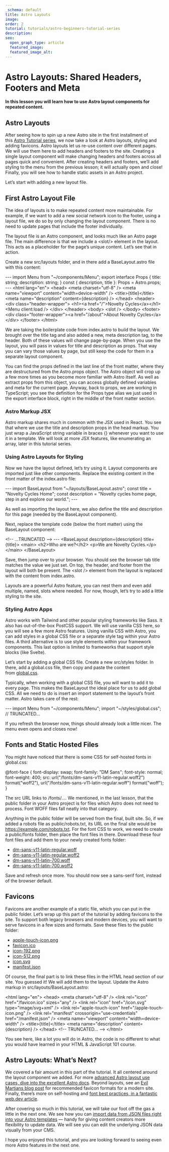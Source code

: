 ```yaml
---
_schema: default
title: Astro Layouts
image:
order: 2
tutorial: tutorials/astro-beginners-tutorial-series
description:
seo:
  open_graph_type: article
  featured_image:
  featured_image_alt:
---
```

# Astro Layouts: Shared Headers, Footers and Meta

**In this lesson you will learn how to use Astro layout components for repeated content.**

## Astro Layouts

After seeing how to spin up a new Astro site in the first installment of this&nbsp;[Astro Tutorial series](https://cloudcannon.com/community/learn/astro-beginners-tutorial/creating-an-astro-site/), we now take a look at Astro layouts, styling and adding favicons. Astro layouts let us re-use content over different pages. We will use them here to add headers and footers to the site. Creating a single layout component will make changing headers and footers across all pages quick and convenient. After creating headers and footers, we’ll add styling to the menu from the previous lesson; it will actually open and close! Finally, you will see how to handle static assets in an Astro project.

Let’s start with adding a new layout file.

## First Astro Layout File

The idea of layouts is to make repeated content more maintainable. For example, if we want to add a new social network icon to the footer, using a layout file, we do so by only changing the layout component. There is no need to update pages that include the footer individually.

The layout file is an Astro component, and looks much like an Astro page file. The main difference is that we include a &lt;slot/&gt; element in the layout. This acts as a placeholder for the page’s unique content. Let’s see that in action.

Create a new src/layouts folder, and in there add a BaseLayout.astro file with this content:

\--- import Menu from "~/components/Menu"; export interface Props \{ title: string; description: string; \} const \{ description, title \}: Props = Astro.props; --- &lt;html lang="en"&gt; &lt;head&gt; &lt;meta charset="utf-8" /&gt; &lt;meta name="viewport" content="width=device-width" /&gt; &lt;title&gt;\{title\}&lt;/title&gt; &lt;meta name="description" content=\{description\} /&gt; &lt;/head&gt; &lt;header&gt; &lt;div class="header-wrapper"&gt; &lt;h1&gt;&lt;a href="/"&gt;Novelty Cycles&lt;/a&gt;&lt;/h1&gt; &lt;Menu client:load /&gt; &lt;/div&gt; &lt;/header&gt; &lt;body&gt; &lt;slot /&gt; &lt;/body&gt; &lt;footer&gt; &lt;div class="footer-wrapper"&gt;&lt;a href="/about"&gt;About Novelty Cycles&lt;/a&gt;&lt;/div&gt; &lt;/footer&gt; &lt;/html&gt;

We are taking the boilerplate code from index.astro to build the layout. We brought over the title tag and also added a new, meta description tag, to the header. Both of these values will change page-by-page. When you use the layout, you will pass in values for title and description as props. That way you can vary those values by page, but still keep the code for them in a separate layout component.

You can find the props defined in the last line of the front matter, where they are destructured from the Astro.props object. The Astro object will crop up a few more times as you become more familiar with Astro itself. As well as extract props from this object, you can access globally defined variables and meta for the current page. Anyway, back to props, we are working in TypeScript; you see the definition for the Props type alias we just used in the export interface block, right in the middle of the front matter section.

### Astro Markup JSX

Astro markup shares much in common with the JSX used in React. You see that where we use the title and description props in the head markup. You just wrap a JavaScript string variable in braces \{\} whenever you want to use it in a template. We will look at more JSX features, like enumerating an array, later in this tutorial series.

### Using Astro Layouts for Styling

Now we have the layout defined, let’s try using it. Layout components are imported just like other components. Replace the existing content in the front matter of the index.astro file:

\--- import BaseLayout from "~/layouts/BaseLayout.astro"; const title = "Novelty Cycles Home"; const description = "Novelty cycles home page, step in and explore our world."; ---

As well as importing the layout here, we also define the title and description for this page (needed by the BaseLayout component).

Next, replace the template code (below the front matter) using the BaseLayout component:

&lt;!-- ...TRUNCATED --&gt; --- &lt;BaseLayout description=\{description\} title=\{title\}&gt; &lt;main&gt; &lt;h2&gt;Who are we?&lt;/h2&gt; &lt;p&gt;We are Novelty Cycles.&lt;/p&gt; &lt;/main&gt; &lt;/BaseLayout&gt;

Save, then jump over to your browser. You should see the browser tab title matches the value we just set. On top, the header, and footer from the layout will both be present. The &lt;slot /&gt; element from the layout is replaced with the content from index.astro.

Layouts are a powerful Astro feature, you can nest them and even add multiple, named, slots where needed. For now, though, let’s try to add a little styling to the site.

### Styling Astro Apps

Astro works with Tailwind and other popular styling frameworks like Sass. It also has out-of-the-box PostCSS support. We will use vanilla CSS here, so you will see a few more Astro features. Using vanilla CSS with Astro, you can add styles in a global CSS file or a separate style tag within your Astro files. A third alternative is to use style elements within your framework components. This last option is limited to frameworks that support style blocks (like Svelte).

Let’s start by adding a global CSS file. Create a new src/styles folder. In there, add a global.css file, then copy and paste the content from&nbsp;[global.css](https://github.com/rodneylab/cloudcannon-astro-beginners-tutorial/raw/main/src/styles/global.css).

Typically, when working with a global CSS file, you will want to add it to every page. This makes the BaseLayout the ideal place for us to add global CSS. All we need to do is insert an import statement to the layout’s front matter. Astro takes care of the rest:

\--- import Menu from "~/components/Menu"; import "~/styles/global.css"; // TRUNCATED...

If you refresh the browser now, things should already look a little nicer. The menu even opens and closes now!

## Fonts and Static Hosted Files

You might have noticed that there is some CSS for self-hosted fonts in global.css:

@font-face \{ font-display: swap; font-family: "DM Sans"; font-style: normal; font-weight: 400; src: url("/fonts/dm-sans-v11-latin-regular.woff2") format("woff2"), url("/fonts/dm-sans-v11-latin-regular.woff") format("woff"); \}

The src URL links to /fonts/…. We mentioned, in the last lesson, that the public folder in your Astro project is for files which Astro does not need to process. Font WOFF files fall neatly into that category.

Anything in the public folder will be served from the final, built site. So, if we added a robots file as public/robots.txt, its URL on the final site would be https://example.com/robots.txt. For the font CSS to work, we need to create a public/fonts folder, then place the font files in there. Download these four font files and add them to your newly created fonts folder:

* [dm-sans-v11-latin-regular.woff](https://github.com/rodneylab/cloudcannon-astro-beginners-tutorial/raw/main/public/fonts/dm-sans-v11-latin-regular.woff)
* [dm-sans-v11-latin-regular.woff2](https://github.com/rodneylab/cloudcannon-astro-beginners-tutorial/raw/main/public/fonts/dm-sans-v11-latin-regular.woff2)
* [dm-sans-v11-latin-700.woff](https://github.com/rodneylab/cloudcannon-astro-beginners-tutorial/raw/main/public/fonts/dm-sans-v11-latin-700.woff)
* [dm-sans-v11-latin-700.woff2](https://github.com/rodneylab/cloudcannon-astro-beginners-tutorial/raw/main/public/fonts/dm-sans-v11-latin-700.woff2)

Save and refresh once more. You should now see a sans-serif font, instead of the browser default.

## Favicons

Favicons are another example of a static file, which you can put in the public folder. Let’s wrap up this part of the tutorial by adding favicons to the site. To support both legacy browsers and modern devices, you will want to serve favicons in a few sizes and formats. Save these files to the public folder:

* [apple-touch-icon.png](https://github.com/rodneylab/cloudcannon-astro-beginners-tutorial/raw/main/public/apple-touch-icon.png)
* [favicon.ico](https://github.com/rodneylab/cloudcannon-astro-beginners-tutorial/raw/main/public/favicon.ico)
* [icon-192.png](https://github.com/rodneylab/cloudcannon-astro-beginners-tutorial/raw/main/public/icon-192.png)
* [icon-512.png](https://github.com/rodneylab/cloudcannon-astro-beginners-tutorial/raw/main/public/icon-512.png)
* [icon.svg](https://github.com/rodneylab/cloudcannon-astro-beginners-tutorial/raw/main/public/icon.svg)
* [manifest.json](https://github.com/rodneylab/cloudcannon-astro-beginners-tutorial/raw/main/public/manifest.json)

Of course, the final part is to link these files in the HTML head section of our site. You guessed it! We will add them to the layout. Update the Astro markup in src/layouts/BaseLayout.astro:

&lt;html lang="en"&gt; &lt;head&gt; &lt;meta charset="utf-8" /&gt; &lt;link rel="icon" href="/favicon.ico" sizes="any" /&gt; &lt;link rel="icon" href="/icon.svg" type="image/svg+xml" /&gt; &lt;link rel="apple-touch-icon" href="/apple-touch-icon.png" /&gt; &lt;link rel="manifest" crossorigin="use-credentials" href="/manifest.json" /&gt; &lt;meta name="viewport" content="width=device-width" /&gt; &lt;title&gt;\{title\}&lt;/title&gt; &lt;meta name="description" content=\{description\} /&gt; &lt;/head&gt; &lt;!-- TRUNCATED... --&gt; &lt;/html&gt;

You see here, like a lot you will do in Astro, the code is no different to what you would have learned in your HTML & JavaScript 101 course.

## Astro Layouts: What’s Next?

We covered a fair amount in this part of the tutorial. It all centered around the layout component we added. For more&nbsp;[advanced Astro layout use cases, dive into the excellent Astro docs](https://docs.astro.build/en/core-concepts/astro-components/#named-slots). Beyond layouts, see an&nbsp;[Evil Martians blog post](https://evilmartians.com/chronicles/how-to-favicon-in-2021-six-files-that-fit-most-needs)&nbsp;for recommended favicon formats for a modern site. Finally, there’s more on self-hosting and&nbsp;[font best practices, in a fantastic web.dev article](https://web.dev/font-best-practices/).

After covering so much in this tutorial, we will take our foot off the gas a little in the next one. We see how you can&nbsp;[import data from JSON files right into your Astro templates](https://cloudcannon.com/community/learn/astro-beginners-tutorial/importing-json-data-in-astro/)&nbsp;— handy for giving content creators more flexibility to update data. We will see you can edit the underlying JSON data visually from your CMS.

I hope you enjoyed this tutorial, and you are looking forward to seeing even more Astro features in the next one.